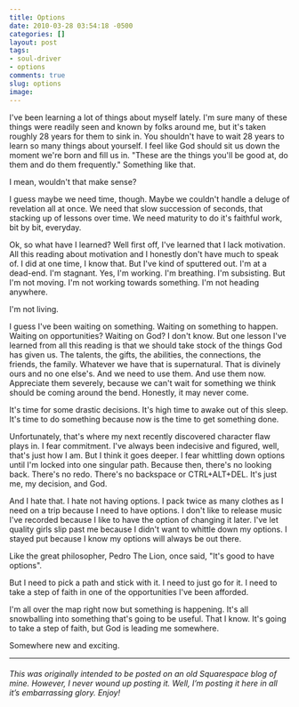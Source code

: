 ```yaml
---
title: Options
date: 2010-03-28 03:54:18 -0500
categories: []
layout: post
tags:
- soul-driver
- options
comments: true
slug: options
image:
---
```

I've been learning a lot of things about myself lately. I'm sure many of these things were readily seen and known by folks around me, but it's taken roughly 28 years for them to sink in. You shouldn't have to wait 28 years to learn so many things about yourself. I feel like God should sit us down the moment we're born and fill us in. "These are the things you'll be good at, do them and do them frequently." Something like that.

I mean, wouldn't that make sense?

I guess maybe we need time, though. Maybe we couldn't handle a deluge of revelation all at once. We need that slow succession of seconds, that stacking up of lessons over time. We need maturity to do it's faithful work, bit by bit, everyday.

Ok, so what have I learned? Well first off, I've learned that I lack motivation. All this reading about motivation and I honestly don't have much to speak of. I did at one time, I know that. But I've kind of sputtered out. I'm at a dead-end. I'm stagnant. Yes, I'm working. I'm breathing. I'm subsisting. But I'm not moving. I'm not working towards something. I'm not heading anywhere. 

I'm not living.

I guess I've been waiting on something. Waiting on something to happen. Waiting on opportunities? Waiting on God? I don't know. But one lesson I've learned from all this reading is that we should take stock of the things God has given us. The talents, the gifts, the abilities, the connections, the friends, the family. Whatever we have that is supernatural. That is divinely ours and no one else's. And we need to use them. And use them now. Appreciate them severely, because we can't wait for something we think should be coming around the bend. Honestly, it may never come.

It's time for some drastic decisions. It's high time to awake out of this sleep. It's time to do something because now is the time to get something done.

Unfortunately, that's where my next recently discovered character flaw plays in. I fear commitment. I've always been indecisive and figured, well, that's just how I am. But I think it goes deeper. I fear whittling down options until I'm locked into one singular path. Because then, there's no looking back. There's no redo. There's no backspace or CTRL+ALT+DEL. It's just me, my decision, and God.

And I hate that. I hate not having options. I pack twice as many clothes as I need on a trip because I need to have options. I don't like to release music I've recorded because I like to have the option of changing it later. I've let quality girls slip past me because I didn't want to whittle down my options. I stayed put because I know my options will always be out there. 

Like the great philosopher, Pedro The Lion, once said, "It's good to have options".

But I need to pick a path and stick with it. I need to just go for it. I need to take a step of faith in one of the opportunities I've been afforded.

I'm all over the map right now but something is happening. It's all snowballing into something that's going to be useful. That I know. It's going to take a step of faith, but God is leading me somewhere. 

Somewhere new and exciting.

---

###### _This was originally intended to be posted on an old Squarespace blog of mine. However, I never wound up posting it. Well, I’m posting it here in all it’s embarrassing glory. Enjoy!_  
